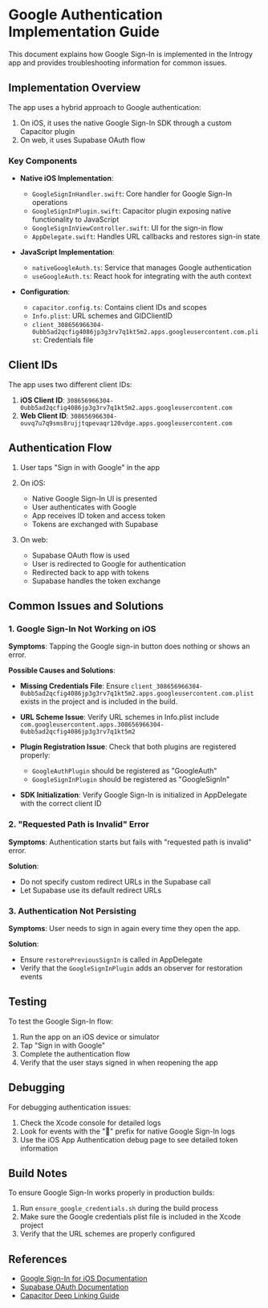 # Google Authentication Implementation Guide

This document explains how Google Sign-In is implemented in the Introgy app and provides troubleshooting information for common issues.

## Implementation Overview

The app uses a hybrid approach to Google authentication:

1. On iOS, it uses the native Google Sign-In SDK through a custom Capacitor plugin
2. On web, it uses Supabase OAuth flow

### Key Components

- **Native iOS Implementation**:
  - `GoogleSignInHandler.swift`: Core handler for Google Sign-In operations
  - `GoogleSignInPlugin.swift`: Capacitor plugin exposing native functionality to JavaScript
  - `GoogleSignInViewController.swift`: UI for the sign-in flow
  - `AppDelegate.swift`: Handles URL callbacks and restores sign-in state

- **JavaScript Implementation**:
  - `nativeGoogleAuth.ts`: Service that manages Google authentication
  - `useGoogleAuth.ts`: React hook for integrating with the auth context

- **Configuration**:
  - `capacitor.config.ts`: Contains client IDs and scopes
  - `Info.plist`: URL schemes and GIDClientID
  - `client_308656966304-0ubb5ad2qcfig4086jp3g3rv7q1kt5m2.apps.googleusercontent.com.plist`: Credentials file

## Client IDs

The app uses two different client IDs:

1. **iOS Client ID**: `308656966304-0ubb5ad2qcfig4086jp3g3rv7q1kt5m2.apps.googleusercontent.com`
2. **Web Client ID**: `308656966304-ouvq7u7q9sms8rujjtqpevaqr120vdge.apps.googleusercontent.com`

## Authentication Flow

1. User taps "Sign in with Google" in the app
2. On iOS:
   - Native Google Sign-In UI is presented
   - User authenticates with Google
   - App receives ID token and access token
   - Tokens are exchanged with Supabase

3. On web:
   - Supabase OAuth flow is used
   - User is redirected to Google for authentication
   - Redirected back to app with tokens
   - Supabase handles the token exchange

## Common Issues and Solutions

### 1. Google Sign-In Not Working on iOS

**Symptoms**: Tapping the Google sign-in button does nothing or shows an error.

**Possible Causes and Solutions**:

- **Missing Credentials File**: Ensure `client_308656966304-0ubb5ad2qcfig4086jp3g3rv7q1kt5m2.apps.googleusercontent.com.plist` exists in the project and is included in the build.
  
- **URL Scheme Issue**: Verify URL schemes in Info.plist include `com.googleusercontent.apps.308656966304-0ubb5ad2qcfig4086jp3g3rv7q1kt5m2`

- **Plugin Registration Issue**: Check that both plugins are registered properly:
  - `GoogleAuthPlugin` should be registered as "GoogleAuth"
  - `GoogleSignInPlugin` should be registered as "GoogleSignIn"

- **SDK Initialization**: Verify Google Sign-In is initialized in AppDelegate with the correct client ID

### 2. "Requested Path is Invalid" Error

**Symptoms**: Authentication starts but fails with "requested path is invalid" error.

**Solution**:
- Do not specify custom redirect URLs in the Supabase call
- Let Supabase use its default redirect URLs

### 3. Authentication Not Persisting

**Symptoms**: User needs to sign in again every time they open the app.

**Solution**:
- Ensure `restorePreviousSignIn` is called in AppDelegate
- Verify that the `GoogleSignInPlugin` adds an observer for restoration events

## Testing

To test the Google Sign-In flow:

1. Run the app on an iOS device or simulator
2. Tap "Sign in with Google"
3. Complete the authentication flow
4. Verify that the user stays signed in when reopening the app

## Debugging

For debugging authentication issues:

1. Check the Xcode console for detailed logs
2. Look for events with the "📱" prefix for native Google Sign-In logs
3. Use the iOS App Authentication debug page to see detailed token information

## Build Notes

To ensure Google Sign-In works properly in production builds:

1. Run `ensure_google_credentials.sh` during the build process
2. Make sure the Google credentials plist file is included in the Xcode project
3. Verify that the URL schemes are properly configured

## References

- [Google Sign-In for iOS Documentation](https://developers.google.com/identity/sign-in/ios/start)
- [Supabase OAuth Documentation](https://supabase.com/docs/guides/auth/social-login/auth-google)
- [Capacitor Deep Linking Guide](https://capacitorjs.com/docs/apis/app#handling-deep-links)